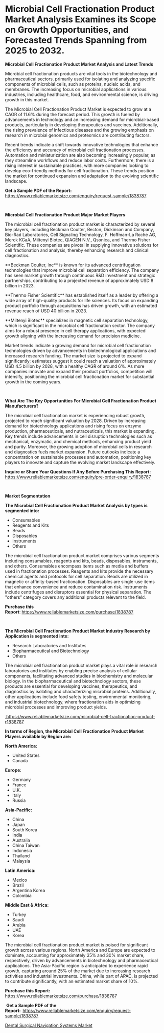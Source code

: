 <p><h1>Microbial Cell Fractionation Product Market Analysis Examines its Scope on Growth Opportunities, and Forecasted Trends Spanning from 2025 to 2032.</h1></p><p><strong>Microbial Cell Fractionation Product Market Analysis and Latest Trends</strong></p>
<p><p>Microbial cell fractionation products are vital tools in the biotechnology and pharmaceutical sectors, primarily used for isolating and analyzing specific components of microbial cells, such as proteins, nucleic acids, and membranes. The increasing focus on microbial applications in various industries, including healthcare, food, and environmental science, is driving growth in this market.</p><p>The Microbial Cell Fractionation Product Market is expected to grow at a CAGR of 11.6% during the forecast period. This growth is fueled by advancements in technology and an increasing demand for microbial-based products, particularly in developing therapeutics and vaccines. Additionally, the rising prevalence of infectious diseases and the growing emphasis on research in microbial genomics and proteomics are contributing factors.</p><p>Recent trends indicate a shift towards innovative technologies that enhance the efficiency and accuracy of microbial cell fractionation processes. Automation and miniaturization are also becoming increasingly popular, as they streamline workflows and reduce labor costs. Furthermore, there is a rising interest in sustainable practices, with more companies looking to develop eco-friendly methods for cell fractionation. These trends position the market for continued expansion and adaptation to the evolving scientific landscape.</p></p>
<p><strong>Get a Sample PDF of the Report:&nbsp;</strong> <a href="https://www.reliablemarketsize.com/enquiry/request-sample/1838787?utm_campaign=1197&utm_medium=2&utm_source=Github&utm_content=ia&utm_term=05032025&utm_id=microbial-cell-fractionation-product">https://www.reliablemarketsize.com/enquiry/request-sample/1838787</a></p>
<p>&nbsp;</p>
<p><strong>Microbial Cell Fractionation Product Major Market Players</strong></p>
<p><p>The microbial cell fractionation product market is characterized by several key players, including Beckman Coulter, Becton, Dickinson and Company, Bio-Rad Laboratories, Cell Signaling Technology, F. Hoffman-La Roche AG, Merck KGaA, Miltenyi Biotec, QIAGEN N.V., Qsonica, and Thermo Fisher Scientific. These companies are pivotal in supplying innovative solutions for cell fractionation and analysis, thereby enhancing research and clinical diagnostics.</p><p>**Beckman Coulter, Inc** is known for its advanced centrifugation technologies that improve microbial cell separation efficiency. The company has seen market growth through continuous R&D investment and strategic partnerships, contributing to a projected revenue of approximately USD 8 billion in 2023.</p><p>**Thermo Fisher Scientific** has established itself as a leader by offering a wide array of high-quality products for life sciences. Its focus on expanding product portfolio through acquisitions has driven growth, with an estimated revenue reach of USD 40 billion in 2023.</p><p>**Miltenyi Biotec** specializes in magnetic cell separation technology, which is significant in the microbial cell fractionation sector. The company aims for a robust presence in cell therapy applications, with expected growth aligning with the increasing demand for precision medicine.</p><p>Market trends indicate a growing demand for microbial cell fractionation technologies driven by advancements in biotechnological applications and increased research funding. The market size is projected to expand significantly; estimates suggest it could reach a valuation of approximately USD 4.5 billion by 2028, with a healthy CAGR of around 6%. As more companies innovate and expand their product portfolios, competition will intensify, positioning the microbial cell fractionation market for substantial growth in the coming years.</p></p>
<p>&nbsp;</p>
<p><strong>What Are The Key Opportunities For Microbial Cell Fractionation Product Manufacturers?</strong></p>
<p><p>The microbial cell fractionation market is experiencing robust growth, projected to reach significant valuation by 2028. Driven by increasing demand for biotechnology applications and rising focus on enzyme production, pharmaceuticals, and nutraceuticals, this market is expanding. Key trends include advancements in cell disruption technologies such as mechanical, enzymatic, and chemical methods, enhancing product yield and purity. Moreover, the growing adoption of microbial cells in research and diagnostics fuels market expansion. Future outlooks indicate a concentration on sustainable processes and automation, positioning key players to innovate and capture the evolving market landscape effectively.</p></p>
<p><strong>Inquire or Share Your Questions If Any Before Purchasing This Report:</strong> <a href="https://www.reliablemarketsize.com/enquiry/pre-order-enquiry/1838787?utm_campaign=1197&utm_medium=2&utm_source=Github&utm_content=ia&utm_term=05032025&utm_id=microbial-cell-fractionation-product">https://www.reliablemarketsize.com/enquiry/pre-order-enquiry/1838787</a></p>
<p>&nbsp;</p>
<p><strong>Market Segmentation</strong></p>
<p><strong>The Microbial Cell Fractionation Product Market Analysis by types is segmented into:</strong></p>
<p><ul><li>Consumables</li><li>Reagents and Kits</li><li>Beads</li><li>Disposables</li><li>Instruments</li><li>Others</li></ul></p>
<p><p>The microbial cell fractionation product market comprises various segments including consumables, reagents and kits, beads, disposables, instruments, and others. Consumables encompass items such as media and buffers used in fractionation processes. Reagents and kits provide the necessary chemical agents and protocols for cell separation. Beads are utilized in magnetic or affinity-based fractionation. Disposables are single-use items that enhance convenience and reduce contamination risk. Instruments include centrifuges and disruptors essential for physical separation. The "others" category covers any additional products relevant to the field.</p></p>
<p><strong>Purchase this Report:&nbsp;</strong><a href="https://www.reliablemarketsize.com/purchase/1838787?utm_campaign=1197&utm_medium=2&utm_source=Github&utm_content=ia&utm_term=05032025&utm_id=microbial-cell-fractionation-product">https://www.reliablemarketsize.com/purchase/1838787</a></p>
<p>&nbsp;</p>
<p><strong>The Microbial Cell Fractionation Product Market Industry Research by Application is segmented into:</strong></p>
<p><ul><li>Research Laboratories and Institutes</li><li>Biopharmaceutical and Biotechnology</li><li>Others</li></ul></p>
<p><p>The microbial cell fractionation product market plays a vital role in research laboratories and institutes by enabling precise analysis of cellular components, facilitating advanced studies in biochemistry and molecular biology. In the biopharmaceutical and biotechnology sectors, these products are essential for developing vaccines, therapeutics, and diagnostics by isolating and characterizing microbial proteins. Additionally, other applications include food safety testing, environmental monitoring, and industrial biotechnology, where fractionation aids in optimizing microbial processes and improving product yields.</p></p>
<p><a href="https://www.reliablemarketsize.com/microbial-cell-fractionation-product-r1838787?utm_campaign=1197&utm_medium=2&utm_source=Github&utm_content=ia&utm_term=05032025&utm_id=microbial-cell-fractionation-product">&nbsp;https://www.reliablemarketsize.com/microbial-cell-fractionation-product-r1838787</a></p>
<p><strong>In terms of Region, the Microbial Cell Fractionation Product Market Players available by Region are:</strong></p>
<p>
    <p> <strong> North America: </strong>
        <ul>
            <li>United States</li>
            <li>Canada</li>
        </ul>
        </p> 
    <p> <strong> Europe: </strong>
        <ul>
            <li>Germany</li>
            <li>France</li>
            <li>U.K.</li>
            <li>Italy</li>
            <li>Russia</li>
        </ul>
        </p> 
    <p> <strong> Asia-Pacific: </strong>
        <ul>
            <li>China</li>
            <li>Japan</li>
            <li>South Korea</li>
            <li>India</li>
            <li>Australia</li>
            <li>China Taiwan</li>
            <li>Indonesia</li>
            <li>Thailand</li>
            <li>Malaysia</li>
        </ul>
        </p> 
    <p> <strong> Latin America: </strong>
        <ul>
            <li>Mexico</li>
            <li>Brazil</li>
            <li>Argentina Korea</li>
            <li>Colombia</li>
        </ul>
        </p> 
    <p> <strong> Middle East & Africa: </strong>
        <ul>
            <li>Turkey</li>
            <li>Saudi</li>
            <li>Arabia</li>
            <li>UAE</li>
            <li>Korea</li>
        </ul>
    </p>
    </p>
<p><p>The microbial cell fractionation product market is poised for significant growth across various regions. North America and Europe are expected to dominate, accounting for approximately 35% and 30% market share, respectively, driven by advancements in biotechnology and pharmaceutical applications. The Asia-Pacific region is anticipated to experience rapid growth, capturing around 25% of the market due to increasing research activities and industrial investments. China, while part of APAC, is projected to contribute significantly, with an estimated market share of 10%.</p></p>
<p><strong>Purchase this Report: </strong><a href="https://www.reliablemarketsize.com/purchase/1838787?utm_campaign=1197&utm_medium=2&utm_source=Github&utm_content=ia&utm_term=05032025&utm_id=microbial-cell-fractionation-product">https://www.reliablemarketsize.com/purchase/1838787</a></p>
<p>&nbsp;<strong>Get a Sample PDF of the Report:&nbsp;&nbsp;</strong><a href="https://www.reliablemarketsize.com/enquiry/request-sample/1838787?utm_campaign=1197&utm_medium=2&utm_source=Github&utm_content=ia&utm_term=05032025&utm_id=microbial-cell-fractionation-product">https://www.reliablemarketsize.com/enquiry/request-sample/1838787</a></p>
<p><strong></strong></p>
<p><p><a href="https://github.com/prosalinda88/Market-Research-Report-List-7/blob/main/dental-surgical-navigation-systems-market.md?utm_campaign=1197&utm_medium=2&utm_source=Github&utm_content=ia&utm_term=05032025&utm_id=microbial-cell-fractionation-product">Dental Surgical Navigation Systems Market</a></p></p>